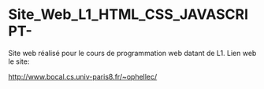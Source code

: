 # Site_Web_L1_HTML_CSS_JAVASCRIPT-
Site web réalisé pour le cours de programmation web datant de L1. 
Lien web le site:

http://www.bocal.cs.univ-paris8.fr/~ophellec/

